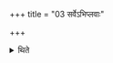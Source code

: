 +++
title = "03 सर्वेऽभिप्लवाः"

+++

<details><summary>थिते</summary>

सर्वेऽभिप्लवाः ३
</details>

